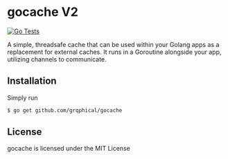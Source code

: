 # gocache V2

[![Go Tests](https://github.com/grqphical/gocache/actions/workflows/tests.yml/badge.svg)](https://github.com/grqphical/gocache/actions/workflows/tests.yml)

A simple, threadsafe cache that can be used within your Golang apps as a replacement for external caches. It runs in a Goroutine alongside your app, utilizing channels to communicate.

## Installation

Simply run

```bash
$ go get github.com/grqphical/gocache
```

## License

gocache is licensed under the MIT License
